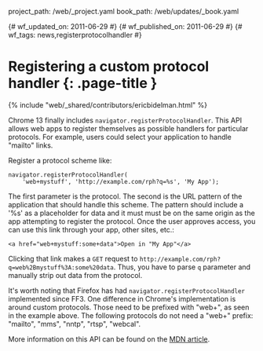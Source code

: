 project_path: /web/_project.yaml book_path: /web/updates/_book.yaml

{# wf_updated_on: 2011-06-29 #} {# wf_published_on: 2011-06-29 #} {# wf_tags: news,registerprotocolhandler #}

# Registering a custom protocol handler {: .page-title }

{% include "web/_shared/contributors/ericbidelman.html" %}

Chrome 13 finally includes `navigator.registerProtocolHandler`. This API allows web apps to register themselves as possible handlers for particular protocols. For example, users could select your application to handle "mailto" links.

Register a protocol scheme like:

    navigator.registerProtocolHandler(
        'web+mystuff', 'http://example.com/rph?q=%s', 'My App');
    

The first parameter is the protocol. The second is the URL pattern of the application that should handle this scheme. The pattern should include a '%s' as a placeholder for data and it must must be on the same origin as the app attempting to register the protocol. Once the user approves access, you can use this link through your app, other sites, etc.:

    <a href="web+mystuff:some+data">Open in "My App"</a>
    

Clicking that link makes a `GET` request to `http://example.com/rph?q=web%2Bmystuff%3A:some%20data`. Thus, you have to parse `q` parameter and manually strip out data from the protocol.

It's worth noting that Firefox has had `navigator.registerProtocolHandler` implemented since FF3. One difference in Chrome's implementation is around custom protocols. Those need to be prefixed with "web+", as seen in the example above. The following protocols do not need a "web+" prefix: "mailto", "mms", "nntp", "rtsp", "webcal".

More information on this API can be found on the [MDN article](https://developer.mozilla.org/En/DOM/Window.navigator.registerProtocolHandler).
